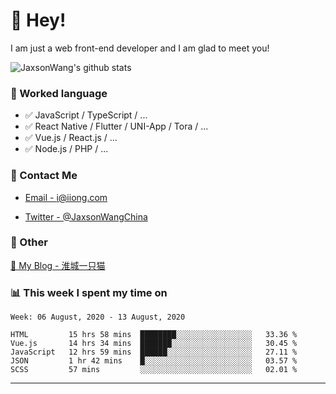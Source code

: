 # 👋 Hey!

I am just a web front-end developer and I am glad to meet you!

![JaxsonWang's github stats](https://github-readme-stats.vercel.app/api?username=JaxsonWang&&show_icons=true&&title_color=1abc9c&&icon_color=1abc9c)


### 📝 Worked language

- ✅ JavaScript / TypeScript / ...
- ✅ React Native / Flutter / UNI-App / Tora / ...
- ✅ Vue.js / React.js / ...
- ✅ Node.js / PHP / ...

### 📮 Contact Me

- [Email - i@iiong.com](mailto:i@iiong.com)

- [Twitter - @JaxsonWangChina](https://twitter.com/JaxsonWangChina)

### 🤪 Other

[📌 My Blog - 淮城一只猫](https://iiong.com)

### 📊 This week I spent my time on

<!--START_SECTION:waka-->
```text
Week: 06 August, 2020 - 13 August, 2020

HTML         15 hrs 58 mins  ████████░░░░░░░░░░░░░░░░░   33.36 % 
Vue.js       14 hrs 34 mins  ███████░░░░░░░░░░░░░░░░░░   30.45 % 
JavaScript   12 hrs 59 mins  ██████░░░░░░░░░░░░░░░░░░░   27.11 % 
JSON         1 hr 42 mins    █░░░░░░░░░░░░░░░░░░░░░░░░   03.57 % 
SCSS         57 mins         ░░░░░░░░░░░░░░░░░░░░░░░░░   02.01 %
```
<!--END_SECTION:waka-->

---
